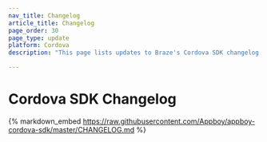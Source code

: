 ```yaml
---
nav_title: Changelog
article_title: Changelog
page_order: 30
page_type: update
platform: Cordova
description: "This page lists updates to Braze's Cordova SDK changelog for Android and iOS."

---
```


# Cordova SDK Changelog

{% markdown_embed https://raw.githubusercontent.com/Appboy/appboy-cordova-sdk/master/CHANGELOG.md %}
